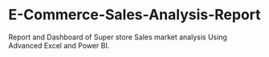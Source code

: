 # E-Commerce-Sales-Analysis-Report
Report and Dashboard of Super store Sales market analysis Using Advanced Excel and Power BI.
